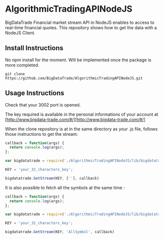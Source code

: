 # AlgorithmicTradingAPINodeJS

BigDataTrade Financial market stream API in NodeJS enables to access to real-time financial quotes. This repository shows how to get the data with a NodeJS Client.

## Install Instructions

No npm install for the moment. 
Will be implemented once the package is more completed.

```
git clone https://github.com/BigDataTrade/AlgorithmicTradingAPINodeJS.git
```


## Usage Instructions

Check that your 3002 port is opened.

The key required is available in the personal informations of your account at  [http://www.bigdata-trade.com/#/][http://www.bigdata-trade.com/#/]

When the clone repository is at in the same directory as your .js file, follows those instructions to get the stream: 

```javascript
callback = function(args) {
  return console.log(args);
};

var bigdatatrade = require('./AlgorithmicTradingAPINodeJS/lib/bigdatatrade')

KEY = 'your_32_characters_key';

bigdatatrade.GetStream(KEY, [''], callback)

```

It is also possible to fetch all the symbols at the same time :


```javascript
callback = function(args) {
  return console.log(args);
};

var bigdatatrade = require('./AlgorithmicTradingAPINodeJS/lib/bigdatatrade')

KEY = 'your_32_characters_key';

bigdatatrade.GetStream(KEY, 'AllSymbol', callback)

```